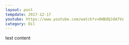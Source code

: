 ```yaml
---
layout: post
tempdate: 2017-12-17
youtube: https://www.youtube.com/watch?v=0HBdQJdA7Vc
category: Oil
---
```

test content